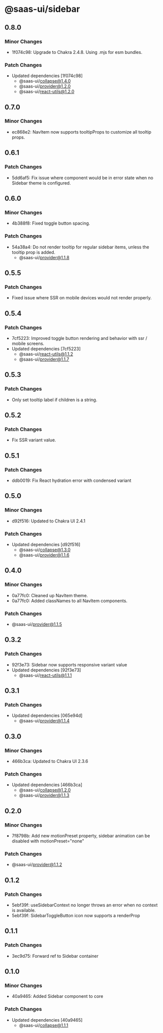 # @saas-ui/sidebar

## 0.8.0

### Minor Changes

- 1f074c98: Upgrade to Chakra 2.4.8. Using .mjs for esm bundles.

### Patch Changes

- Updated dependencies [1f074c98]
  - @saas-ui/collapse@1.4.0
  - @saas-ui/provider@1.2.0
  - @saas-ui/react-utils@1.2.0

## 0.7.0

### Minor Changes

- ec868e2: NavItem now supports tooltipProps to customize all tooltip props.

## 0.6.1

### Patch Changes

- 5dd6af5: Fix issue where component would be in error state when no Sidebar theme is configured.

## 0.6.0

### Minor Changes

- 4b388f8: Fixed toggle button spacing.

### Patch Changes

- 54a38a4: Do not render tooltip for regular sidebar items, unless the tooltip prop is added.
  - @saas-ui/provider@1.1.8

## 0.5.5

### Patch Changes

- Fixed issue where SSR on mobile devices would not render properly.

## 0.5.4

### Patch Changes

- 7cf5223: Improved toggle button rendering and behavior with ssr / mobile screens.
- Updated dependencies [7cf5223]
  - @saas-ui/react-utils@1.1.2
  - @saas-ui/provider@1.1.7

## 0.5.3

### Patch Changes

- Only set tooltip label if children is a string.

## 0.5.2

### Patch Changes

- Fix SSR variant value.

## 0.5.1

### Patch Changes

- ddb0019: Fix React hydration error with condensed variant

## 0.5.0

### Minor Changes

- d92f516: Updated to Chakra UI 2.4.1

### Patch Changes

- Updated dependencies [d92f516]
  - @saas-ui/collapse@1.3.0
  - @saas-ui/provider@1.1.6

## 0.4.0

### Minor Changes

- 0a77fc0: Cleaned up NavItem theme.
- 0a77fc0: Added classNames to all NavItem components.

### Patch Changes

- @saas-ui/provider@1.1.5

## 0.3.2

### Patch Changes

- 92f3e73: Sidebar now supports responsive variant value
- Updated dependencies [92f3e73]
  - @saas-ui/react-utils@1.1.1

## 0.3.1

### Patch Changes

- Updated dependencies [065e94d]
  - @saas-ui/provider@1.1.4

## 0.3.0

### Minor Changes

- 466b3ca: Updated to Chakra UI 2.3.6

### Patch Changes

- Updated dependencies [466b3ca]
  - @saas-ui/collapse@1.2.0
  - @saas-ui/provider@1.1.3

## 0.2.0

### Minor Changes

- 7f8798b: Add new motionPreset property, sidebar animation can be disabled with motionPreset="none"

### Patch Changes

- @saas-ui/provider@1.1.2

## 0.1.2

### Patch Changes

- 5ebf39f: useSidebarContext no longer throws an error when no context is available.
- 5ebf39f: SidebarToggleButton icon now supports a renderProp

## 0.1.1

### Patch Changes

- 3ec9d75: Forward ref to Sidebar container

## 0.1.0

### Minor Changes

- 40a9465: Added Sidebar component to core

### Patch Changes

- Updated dependencies [40a9465]
  - @saas-ui/collapse@1.1.1
